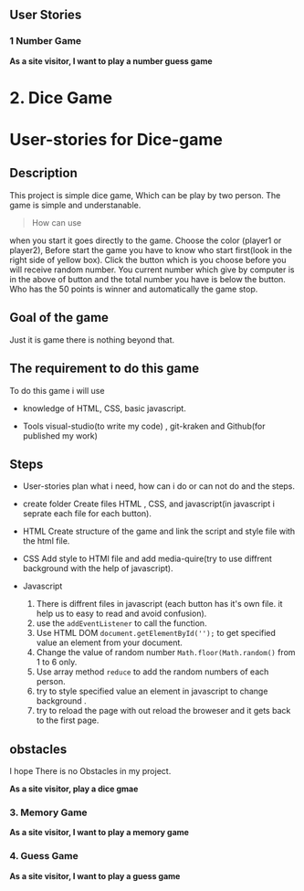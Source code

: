 ## User Stories

### 1 Number Game

__As a site visitor, I want to play a number guess game__

# 2. Dice Game


# User-stories for Dice-game

## Description

This project is simple dice game, Which can be play by two person. The game is simple and understanable.

> How can use

when you start it goes directly to the game. Choose the color (player1 or player2), Before start the  game you have to know who start first(look in the right side of yellow box). Click the button which is you choose before you  will receive random number. You current number which give by computer is in the above of button and the total number you have is below the button. Who has the 50 points is winner and automatically the game stop.

## Goal of the game

Just it is game there is nothing beyond that.

## The requirement to do this game

To do this game i will use  

* knowledge of HTML, CSS, basic javascript.

* Tools visual-studio(to write my code) , git-kraken and Github(for published my work)

## Steps

* User-stories 
   plan what i need, how can i do or can not do and the steps.

* create folder 
  Create files HTML , CSS, and javascript(in javascript i seprate each file for each button).

* HTML
  Create structure of the game and link the script and style file with the html file.

* CSS 
  Add style to HTMl file and add media-quire(try to use diffrent background with the help of javascript).

* Javascript
  1. There is diffrent files in javascript (each button has it's own file. it help us to easy to read and avoid confusion). 
  2. use the `addEventListener` to call the function. 
  3. Use HTML DOM `document.getElementById('');` to get specified value an element from  your document. 
  4. Change the value of random number `Math.floor(Math.random()` from 1 to 6 only. 
  5. Use array method `reduce` to add the random numbers of each person. 
  6. try to style specified value an element in javascript to change background .  
  7. try to reload the page with out reload the broweser and it gets back to the first page.

## obstacles 

I hope There is no Obstacles in my project. 


__As a site visitor, play a dice gmae__

### 3. Memory Game

__As a site visitor, I want to play a memory game__

### 4. Guess Game

__As a site visitor, I want to play a guess game__
